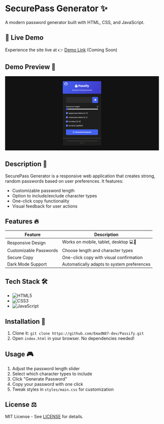 # SecurePass Generator ✨

A modern password generator built with HTML, CSS, and JavaScript.  

## 🚀 Live Demo

Experience the site live at 👉 [Demo Link](#) (Coming Soon)

## Demo Preview 📸  
![Password Generator Demo](/Assets/images/screenshot.png)  

## Description 📝  
SecurePass Generator is a responsive web application that creates strong, random passwords based on user preferences. It features:
- Customizable password length
- Option to include/exclude character types
- One-click copy functionality
- Visual feedback for user actions

## Features 🔥  

| Feature | Description |  
|---------|-------------|  
| Responsive Design | Works on mobile, tablet, desktop 💻📱 |  
| Customizable Passwords | Choose length and character types |  
| Secure Copy | One-click copy with visual confirmation |  
| Dark Mode Support | Automatically adapts to system preferences |  

## Tech Stack 🛠️  
- ![HTML5](https://img.shields.io/badge/HTML5-E34F26?style=flat&logo=html5&logoColor=white)  
- ![CSS3](https://img.shields.io/badge/CSS3-1572B6?style=flat&logo=css3&logoColor=white)  
- ![JavaScript](https://img.shields.io/badge/JavaScript-F7DF1E?style=flat&logo=javascript&logoColor=black)  

## Installation 🚀  
1. Clone it: `git clone https://github.com/EmadN87-dev/Passify.git`  
2. Open `index.html` in your browser. No dependencies needed!  

## Usage 🎮  
1. Adjust the password length slider
2. Select which character types to include
3. Click "Generate Password"
4. Copy your password with one click
5. Tweak styles in `styles/main.css` for customization

## License ⚖️  
MIT License - See [LICENSE](LICENSE) for details.
